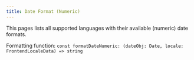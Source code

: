 ```yaml
---
title: Date Format (Numeric)
---
```


This pages lists all supported languages with their available (numeric) date formats.

Formatting function: `const formatDateNumeric: (dateObj: Date, locale: FrontendLocaleData) => string`